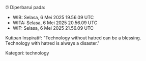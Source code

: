 ⏰ Diperbarui pada:
- WIB: Selasa, 6 Mei 2025 19.56.09 UTC
- WITA: Selasa, 6 Mei 2025 20.56.09 UTC
- WIT: Selasa, 6 Mei 2025 21.56.09 UTC

Kutipan Inspiratif:
"Technology without hatred can be a blessing. Technology with hatred is always a disaster."


Kategori: technology


